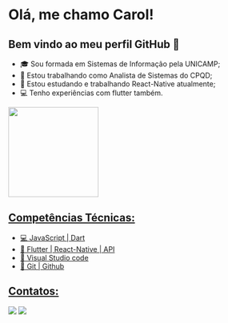 # Olá, me chamo Carol! 
## Bem vindo ao meu perfil GitHub 👋

- 🎓 Sou formada em Sistemas de Informação pela UNICAMP;
- 💼 Estou trabalhando como Analista de Sistemas do CPQD;
- 🔭 Estou estudando e trabalhando React-Native atualmente;
- 💻 Tenho experiências com flutter também.


<div>
<a href="https://github.com/CarolineLCa">
<img height="180em" src="https://github-readme-stats.vercel.app/api?username=CarolineLCa&show_icons=true&theme=dracula&include_all_commits=true&count_private=true"/>
</div>


## Competências Técnicas:
  
- 💻   JavaScript | Dart 
- 📜   Flutter | React-Native | API
- 🎨   Visual Studio code
- 🔧   Git | Github



## Contatos:
<div>
<a href = "mailto:ccalheirani@gmail.com"><img src="https://img.shields.io/badge/Gmail-D14836?style=for-the-badge&logo=gmail&logoColor=white" target="_blank"></a>
<a href="https://www.linkedin.com/in/carolinecalheirani" target="_blank"><img src="https://img.shields.io/badge/-LinkedIn-%230077B5?style=for-the-badge&logo=linkedin&logoColor=white" target="_blank"></a>   
</div>

